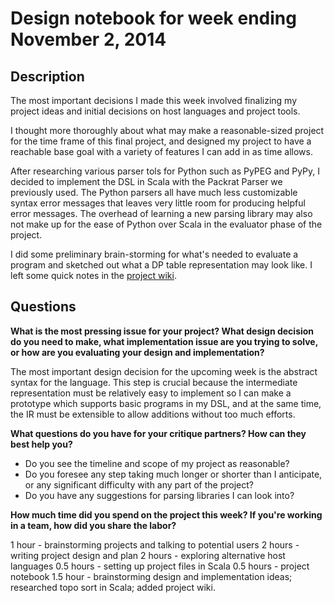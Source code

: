 # Design notebook for week ending November 2, 2014

## Description

The most important decisions I made this week involved finalizing my project ideas and initial decisions on host languages and project tools.

I thought more thoroughly about what may make a reasonable-sized project for the time frame of this final project, and designed my project to have a reachable base goal with a variety of features I can add in as time allows.

After researching various parser tols for Python such as PyPEG and PyPy, I decided to implement the DSL in Scala with the Packrat Parser we previously used. The Python parsers all have much less customizable syntax error messages that leaves very little room for producing helpful error messages. The overhead of learning a new parsing library may also not make up for the ease of Python over Scala in the evaluator phase of the project.

I did some preliminary brain-storming for what's needed to evaluate a program and sketched out what a DP table representation may look like. I left some quick notes in the [project wiki](https://github.com/SCheng4/DSL-Project-Sisi-Cheng/wiki).

## Questions

**What is the most pressing issue for your project? What design decision do
you need to make, what implementation issue are you trying to solve, or how
are you evaluating your design and implementation?**

The most important design decision for the upcoming week is the abstract syntax for the language. This step is crucial because the intermediate representation must be relatively easy to implement so I can make a prototype which supports basic programs in my DSL, and at the same time, the IR must be extensible to allow additions without too much efforts.

**What questions do you have for your critique partners? How can they best help
you?**

* Do you see the timeline and scope of my project as reasonable?
* Do you foresee any step taking much longer or shorter than I anticipate, or any significant difficulty with any part of the project?
* Do you have any suggestions for parsing libraries I can look into?

**How much time did you spend on the project this week? If you're working in a
team, how did you share the labor?**

1 hour - brainstorming projects and talking to potential users
2 hours - writing project design and plan
2 hours - exploring alternative host languages
0.5 hours - setting up project files in Scala 
0.5 hours - project notebook
1.5 hour - brainstorming design and implementation ideas; researched topo sort in Scala; added project wiki.
